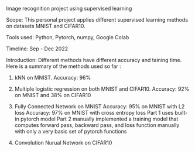 Image recognition project using supervised learning

Scope: 
This personal project applies different supervised learning methods on datasets MNIST and CIFAR10.

Tools used:
Python, Pytorch, numpy, Google Colab

Timeline: 
Sep - Dec 2022

Introduction:
Different methods have different accuracy and taining time.
Here is a summary of the methods used so far :

1. kNN on MNIST.
   Accuracy: 96%

2. Multiple logistic regression on both MNIST and CIFAR10.
   Accuracy: 92% on MNIST and 38% on CIFAR10
   
3. Fully Connected Network on MNIST
   Accuracy: 95% on MNIST with L2 loss
   Accuracy: 97% on MNIST with cross entropy loss
   Part 1 uses built-in pytorch model 
   Part 2 manually implemented a training model that 
   computes forward pass, backward pass, and loss function manually
   with only a very basic set of pytorch functions
   
4. Convolution Nurual Network on CIFAR10
